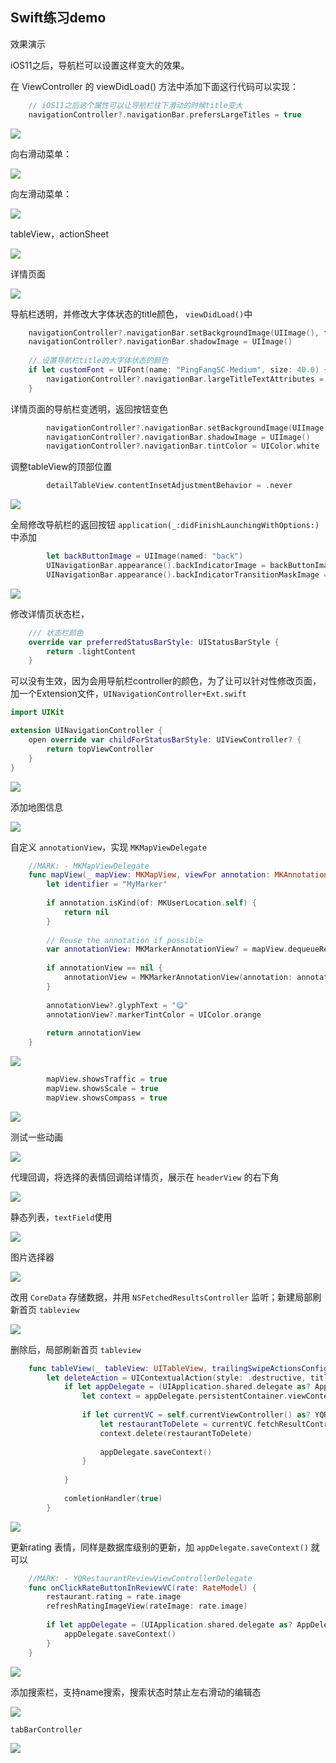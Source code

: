## Swift练习demo


效果演示

iOS11之后，导航栏可以设置这样变大的效果。

在 ViewController 的 viewDidLoad() 方法中添加下面这行代码可以实现：

```swift
	// iOS11之后这个属性可以让导航栏往下滑动的时候title变大
    navigationController?.navigationBar.prefersLargeTitles = true
```

![](https://github.com/yoferzhang/blogImage/blob/master/2018120801.gif)

向右滑动菜单：

![](https://github.com/yoferzhang/blogImage/blob/master/2018120802.gif)

向左滑动菜单：

![](https://github.com/yoferzhang/blogImage/blob/master/2018120803.gif)

tableView，actionSheet

![](https://github.com/yoferzhang/blogImage/blob/master/2018120804.gif)

详情页面

![](https://github.com/yoferzhang/blogImage/blob/master/2018121301.gif)

导航栏透明，并修改大字体状态的title颜色， `viewDidLoad()`中

```swift
    navigationController?.navigationBar.setBackgroundImage(UIImage(), for: .default)
    navigationController?.navigationBar.shadowImage = UIImage()
    
    // 设置导航栏title的大字体状态的颜色
    if let customFont = UIFont(name: "PingFangSC-Medium", size: 40.0) {
        navigationController?.navigationBar.largeTitleTextAttributes = [NSAttributedString.Key.foregroundColor: UIColor(red: 231.0/255.0, green: 76.0/255.0, blue: 60.0/255.0, alpha: 1.0), NSAttributedString.Key.font: customFont]
    }
```

详情页面的导航栏变透明，返回按钮变色

```swift
        navigationController?.navigationBar.setBackgroundImage(UIImage(), for: .default)
        navigationController?.navigationBar.shadowImage = UIImage()
        navigationController?.navigationBar.tintColor = UIColor.white
```

调整tableView的顶部位置

```swift
        detailTableView.contentInsetAdjustmentBehavior = .never
```

![](https://github.com/yoferzhang/blogImage/blob/master/2018121302.gif)

全局修改导航栏的返回按钮 `application(_:didFinishLaunchingWithOptions:)` 中添加

```swift
        let backButtonImage = UIImage(named: "back")
        UINavigationBar.appearance().backIndicatorImage = backButtonImage
        UINavigationBar.appearance().backIndicatorTransitionMaskImage = backButtonImage
```

![](https://github.com/yoferzhang/blogImage/blob/master/2018121303.png)

修改详情页状态栏，

```swift
    /// 状态栏颜色
    override var preferredStatusBarStyle: UIStatusBarStyle {
        return .lightContent
    }
```

可以没有生效，因为会用导航栏controller的颜色，为了让可以针对性修改页面，加一个Extension文件，`UINavigationController+Ext.swift`

```swift
import UIKit

extension UINavigationController {
    open override var childForStatusBarStyle: UIViewController? {
        return topViewController
    }
}

```

![](https://github.com/yoferzhang/blogImage/blob/master/2018121304.png)

添加地图信息

![](https://github.com/yoferzhang/blogImage/blob/master/2018121401.gif)

自定义 `annotationView`，实现 `MKMapViewDelegate`

```swift
    //MARK: - MKMapViewDelegate
    func mapView(_ mapView: MKMapView, viewFor annotation: MKAnnotation) -> MKAnnotationView? {
        let identifier = "MyMarker"
        
        if annotation.isKind(of: MKUserLocation.self) {
            return nil
        }
        
        // Reuse the annotation if possible
        var annotationView: MKMarkerAnnotationView? = mapView.dequeueReusableAnnotationView(withIdentifier: identifier) as? MKMarkerAnnotationView
        
        if annotationView == nil {
            annotationView = MKMarkerAnnotationView(annotation: annotation, reuseIdentifier: identifier)
        }
        
        annotationView?.glyphText = "😋"
        annotationView?.markerTintColor = UIColor.orange
        
        return annotationView
    }
```


![](https://github.com/yoferzhang/blogImage/blob/master/2018121402.png)

```swift
        mapView.showsTraffic = true
        mapView.showsScale = true
        mapView.showsCompass = true
```

![](https://github.com/yoferzhang/blogImage/blob/master/2018121403.png)

测试一些动画

![](https://github.com/yoferzhang/blogImage/blob/master/2018121404.gif)

代理回调，将选择的表情回调给详情页，展示在 `headerView` 的右下角

![](https://github.com/yoferzhang/blogImage/blob/master/2018121405.gif)


静态列表，`textField`使用

![](https://github.com/yoferzhang/blogImage/blob/master/2018121406.gif)

图片选择器

![](https://github.com/yoferzhang/blogImage/blob/master/2018121407.gif)

改用 `CoreData` 存储数据，并用 `NSFetchedResultsController` 监听；新建局部刷新首页 `tableview`

![](https://github.com/yoferzhang/blogImage/blob/master/2018121501.gif)

删除后，局部刷新首页 `tableview`

```swift
    func tableView(_ tableView: UITableView, trailingSwipeActionsConfigurationForRowAt indexPath: IndexPath) -> UISwipeActionsConfiguration? {
        let deleteAction = UIContextualAction(style: .destructive, title: "Delete") { (action, soureView, comletionHandler) in
            if let appDelegate = (UIApplication.shared.delegate as? AppDelegate) {
                let context = appDelegate.persistentContainer.viewContext
                
                if let currentVC = self.currentViewController() as? YQRestaurantTableViewController {
                    let restaurantToDelete = currentVC.fetchResultController.object(at: indexPath)
                    context.delete(restaurantToDelete)
                    
                    appDelegate.saveContext()
                }
                
            }
            
            comletionHandler(true)
        }
```

![](https://github.com/yoferzhang/blogImage/blob/master/2018121502.gif)


更新rating 表情，同样是数据库级别的更新，加 `appDelegate.saveContext()` 就可以

```swift
    //MARK: - YQRestaurantReviewViewControllerDelegate
    func onClickRateButtonInReviewVC(rate: RateModel) {
        restaurant.rating = rate.image
        refreshRatingImageView(rateImage: rate.image)
        
        if let appDelegate = (UIApplication.shared.delegate as? AppDelegate) {
            appDelegate.saveContext()
        }
    }
```

![](https://github.com/yoferzhang/blogImage/blob/master/2018121503.gif)

添加搜索栏，支持name搜索，搜索状态时禁止左右滑动的编辑态

![](https://github.com/yoferzhang/blogImage/blob/master/2018121504.gif)

`tabBarController`

![](https://github.com/yoferzhang/blogImage/blob/master/2018121505.png)


